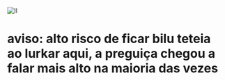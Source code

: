 ![ll](https://user-images.githubusercontent.com/42080804/164911085-8bd42e11-d55d-4206-86e7-62d8c85e0a3d.png)

# aviso: alto risco de ficar bilu teteia ao lurkar aqui, a preguiça chegou a falar mais alto na maioria das vezes
